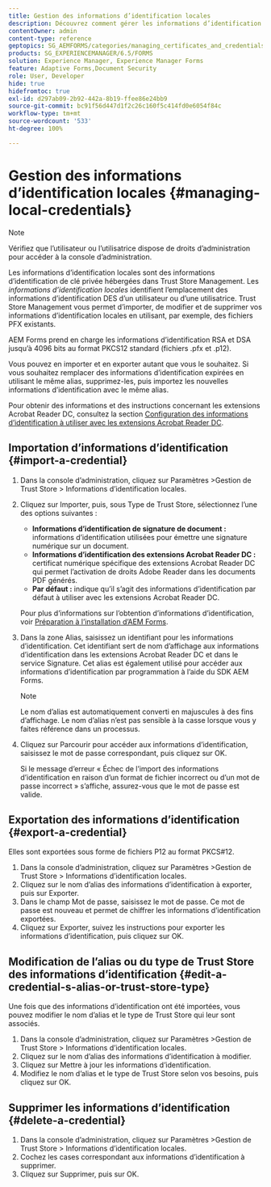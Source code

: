 ```yaml
---
title: Gestion des informations d’identification locales
description: Découvrez comment gérer les informations d’identification locales à l’aide de Trust Store Management. AEM Forms prend en charge les informations d’identification RSA et DSA au format PKCS12 standard.
contentOwner: admin
content-type: reference
geptopics: SG_AEMFORMS/categories/managing_certificates_and_credentials
products: SG_EXPERIENCEMANAGER/6.5/FORMS
solution: Experience Manager, Experience Manager Forms
feature: Adaptive Forms,Document Security
role: User, Developer
hide: true
hidefromtoc: true
exl-id: d297ab09-2b92-442a-8b19-ffee86e24bb9
source-git-commit: bc91f56d447d1f2c26c160f5c414fd0e6054f84c
workflow-type: tm+mt
source-wordcount: '533'
ht-degree: 100%

---
```


# Gestion des informations d’identification locales {#managing-local-credentials}

>[!NOTE]
> 
> Vérifiez que l’utilisateur ou l’utilisatrice dispose de droits d’administration pour accéder à la console d’administration.

Les informations d’identification locales sont des informations d’identification de clé privée hébergées dans Trust Store Management. Les *informations d’identification locales* identifient l’emplacement des informations d’identification DES d’un utilisateur ou d’une utilisatrice. Trust Store Management vous permet d’importer, de modifier et de supprimer vos informations d’identification locales en utilisant, par exemple, des fichiers PFX existants.

AEM Forms prend en charge les informations d’identification RSA et DSA jusqu’à 4096 bits au format PKCS12 standard (fichiers .pfx et .p12).

Vous pouvez en importer et en exporter autant que vous le souhaitez. Si vous souhaitez remplacer des informations d’identification expirées en utilisant le même alias, supprimez-les, puis importez les nouvelles informations d’identification avec le même alias.

Pour obtenir des informations et des instructions concernant les extensions Acrobat Reader DC, consultez la section [Configuration des informations d’identification à utiliser avec les extensions Acrobat Reader DC](/help/forms/using/admin-help/configuring-credentials-acrobat-reader-dc.md#configuring-credentials-for-use-with-acrobat-reader-dc-extensions).

## Importation d’informations d’identification {#import-a-credential}

1. Dans la console d’administration, cliquez sur Paramètres >Gestion de Trust Store > Informations d’identification locales.
1. Cliquez sur Importer, puis, sous Type de Trust Store, sélectionnez l’une des options suivantes :

   * **Informations d’identification de signature de document :** informations d’identification utilisées pour émettre une signature numérique sur un document.
   * **Informations d’identification des extensions Acrobat Reader DC :** certificat numérique spécifique des extensions Acrobat Reader DC qui permet l’activation de droits Adobe Reader dans les documents PDF générés.
   * **Par défaut :** indique qu’il s’agit des informations d’identification par défaut à utiliser avec les extensions Acrobat Reader DC.

   Pour plus d’informations sur l’obtention d’informations d’identification, voir [Préparation à l’installation d’AEM Forms](https://helpx.adobe.com/pdf/aem-forms/6-3/programming-with-aem-forms.pdf).

1. Dans la zone Alias, saisissez un identifiant pour les informations d’identification. Cet identifiant sert de nom d’affichage aux informations d’identification dans les extensions Acrobat Reader DC et dans le service Signature. Cet alias est également utilisé pour accéder aux informations d’identification par programmation à l’aide du SDK AEM Forms.

   >[!NOTE]
   >
   >Le nom d’alias est automatiquement converti en majuscules à des fins d’affichage. Le nom d’alias n’est pas sensible à la casse lorsque vous y faites référence dans un processus.

1. Cliquez sur Parcourir pour accéder aux informations d’identification, saisissez le mot de passe correspondant, puis cliquez sur OK.

   Si le message d’erreur « Échec de l’import des informations d’identification en raison d’un format de fichier incorrect ou d’un mot de passe incorrect » s’affiche, assurez-vous que le mot de passe est valide.

## Exportation des informations d’identification {#export-a-credential}

Elles sont exportées sous forme de fichiers P12 au format PKCS#12.

1. Dans la console d’administration, cliquez sur Paramètres >Gestion de Trust Store > Informations d’identification locales.
1. Cliquez sur le nom d’alias des informations d’identification à exporter, puis sur Exporter.
1. Dans le champ Mot de passe, saisissez le mot de passe. Ce mot de passe est nouveau et permet de chiffrer les informations d’identification exportées.
1. Cliquez sur Exporter, suivez les instructions pour exporter les informations d’identification, puis cliquez sur OK.

## Modification de l’alias ou du type de Trust Store des informations d’identification {#edit-a-credential-s-alias-or-trust-store-type}

Une fois que des informations d’identification ont été importées, vous pouvez modifier le nom d’alias et le type de Trust Store qui leur sont associés.

1. Dans la console d’administration, cliquez sur Paramètres >Gestion de Trust Store > Informations d’identification locales.
1. Cliquez sur le nom d’alias des informations d’identification à modifier.
1. Cliquez sur Mettre à jour les informations d’identification.
1. Modifiez le nom d’alias et le type de Trust Store selon vos besoins, puis cliquez sur OK.

## Supprimer les informations d’identification {#delete-a-credential}

1. Dans la console d’administration, cliquez sur Paramètres >Gestion de Trust Store > Informations d’identification locales.
1. Cochez les cases correspondant aux informations d’identification à supprimer.
1. Cliquez sur Supprimer, puis sur OK.
